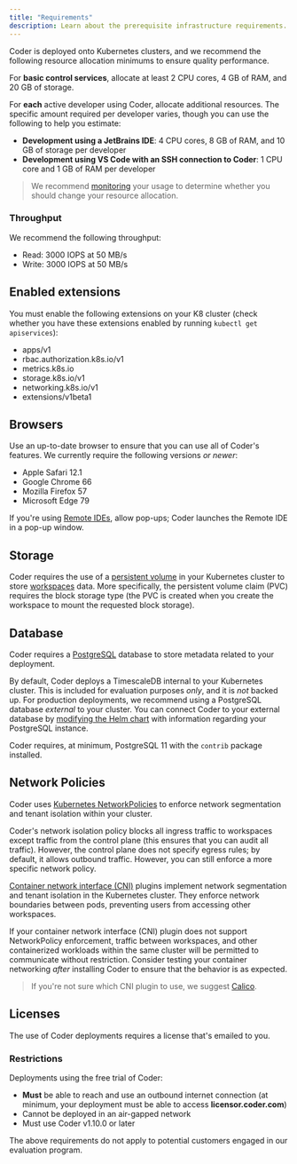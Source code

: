 ```yaml
---
title: "Requirements"
description: Learn about the prerequisite infrastructure requirements.
---
```


Coder is deployed onto Kubernetes clusters, and we recommend the following
resource allocation minimums to ensure quality performance.

For **basic control services**, allocate at least 2 CPU cores, 4 GB of RAM, and
20 GB of storage.

For **each** active developer using Coder, allocate additional resources. The
specific amount required per developer varies, though you can use the following
to help you estimate:

- **Development using a JetBrains IDE**: 4 CPU cores, 8 GB of RAM, and 10 GB of
  storage per developer
- **Development using VS Code with an SSH connection to Coder**: 1 CPU core and
  1 GB of RAM per developer

> We recommend [monitoring](../guides/admin/usage-monitoring.md) your usage to
determine whether you should change your resource allocation.

### Throughput

We recommend the following throughput:

- Read: 3000 IOPS at 50 MB/s
- Write: 3000 IOPS at 50 MB/s

## Enabled extensions

You must enable the following extensions on your K8 cluster (check whether you
have these extensions enabled by running `kubectl get apiservices`):

- apps/v1
- rbac.authorization.k8s.io/v1
- metrics.k8s.io
- storage.k8s.io/v1
- networking.k8s.io/v1
- extensions/v1beta1

## Browsers

Use an up-to-date browser to ensure that you can use all of Coder's features. We
currently require the following versions _or newer_:

- Apple Safari 12.1
- Google Chrome 66
- Mozilla Firefox 57
- Microsoft Edge 79

If you're using [Remote IDEs](../workspaces/editors.md), allow pop-ups; Coder
launches the Remote IDE in a pop-up window.

## Storage

Coder requires the use of a [persistent
volume](https://kubernetes.io/docs/concepts/storage/persistent-volumes/) in your
Kubernetes cluster to store [workspaces](../workspaces/index.md) data. More
specifically, the persistent volume claim (PVC) requires the block storage type
(the PVC is created when you create the workspace to mount the requested block
storage).

## Database

Coder requires a [PostgreSQL](https://www.postgresql.org) database to
store metadata related to your deployment.

By default, Coder deploys a TimescaleDB internal to your Kubernetes cluster.
This is included for evaluation purposes _only_, and it is _not_ backed up. For
production deployments, we recommend using a PostgreSQL database _external_ to
your cluster. You can connect Coder to your external database by [modifying the
Helm chart](../guides/admin/helm-charts.md) with information regarding your
PostgreSQL instance.

Coder requires, at minimum, PostgreSQL 11 with the `contrib` package installed.

## Network Policies

Coder uses
[Kubernetes NetworkPolicies](https://kubernetes.io/docs/concepts/services-networking/network-policies/)
to enforce network segmentation and tenant isolation within your cluster.

Coder's network isolation policy blocks all ingress traffic to workspaces except
traffic from the control plane (this ensures that you can audit all traffic).
However, the control plane does not specify egress rules; by default, it allows
outbound traffic. However, you can still enforce a more specific network policy.

[Container network interface (CNI)](https://github.com/containernetworking/cni#what-is-cni)
plugins implement network segmentation and tenant isolation in the Kubernetes
cluster. They enforce network boundaries between pods, preventing users from
accessing other workspaces.

If your container network interface (CNI) plugin does not support NetworkPolicy
enforcement, traffic between workspaces, and other containerized workloads
within the same cluster will be permitted to communicate without restriction.
Consider testing your container networking _after_ installing Coder to ensure
that the behavior is as expected.

> If you're not sure which CNI plugin to use, we suggest
> [Calico](https://docs.projectcalico.org/getting-started/kubernetes/quickstart).

## Licenses

The use of Coder deployments requires a license that's emailed to you.

### Restrictions

Deployments using the free trial of Coder:

- **Must** be able to reach and use an outbound internet connection (at minimum,
  your deployment must be able to access **licensor.coder.com**)
- Cannot be deployed in an air-gapped network
- Must use Coder v1.10.0 or later

The above requirements do not apply to potential customers engaged in our
evaluation program.
